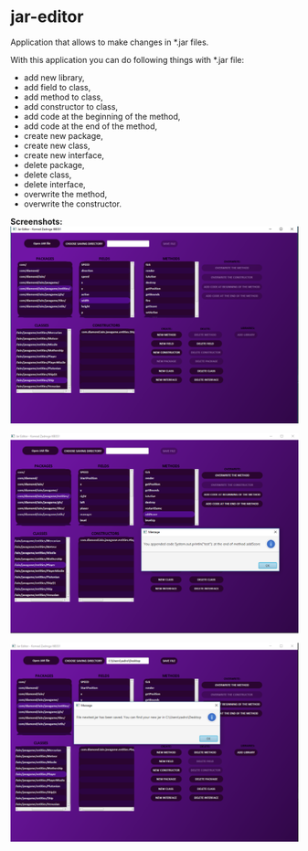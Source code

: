 # jar-editor
Application that allows to make changes in *.jar files.

With this application you can do following things with *.jar file:
- add new library,
- add field to class,
- add method to class,
- add constructor to class,
- add code at the beginning of the method,
- add code at the end of the method,
- create new package,
- create new class,
- create new interface,
- delete package,
- delete class,
- delete interface,
- overwrite the method,
- overwrite the constructor.

<b>Screenshots:</b>
![Alt text](/src/main/resources/screenshots/screenone.png?raw=true "Screenshot1")

![Alt text](/src/main/resources/screenshots/screentwo.png?raw=true "Screenshot2")

![Alt text](/src/main/resources/screenshots/screenthree.png?raw=true "Screenshot3")

